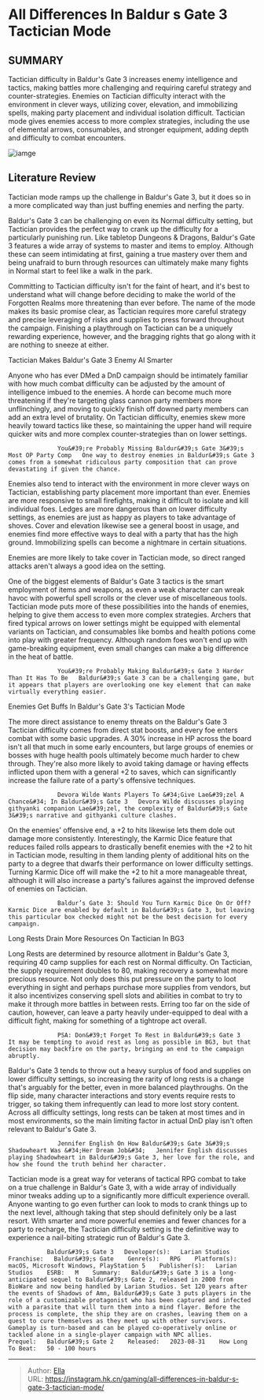 # All Differences In Baldur s Gate 3 Tactician Mode


## SUMMARY 



  Tactician difficulty in Baldur&#39;s Gate 3 increases enemy intelligence and tactics, making battles more challenging and requiring careful strategy and counter-strategies.   Enemies on Tactician difficulty interact with the environment in clever ways, utilizing cover, elevation, and immobilizing spells, making party placement and individual isolation difficult.   Tactician mode gives enemies access to more complex strategies, including the use of elemental arrows, consumables, and stronger equipment, adding depth and difficulty to combat encounters.  

![iamge](https://static1.srcdn.com/wordpress/wp-content/uploads/2023/10/all-differences-in-baldur-s-gate-3-tactician-mode.jpg)

## Literature Review

Tactician mode ramps up the challenge in Baldur&#39;s Gate 3, but it does so in a more complicated way than just buffing enemies and nerfing the party.




Baldur&#39;s Gate 3 can be challenging on even its Normal difficulty setting, but Tactician provides the perfect way to crank up the difficulty for a particularly punishing run. Like tabletop Dungeons &amp; Dragons, Baldur&#39;s Gate 3 features a wide array of systems to master and items to employ. Although these can seem intimidating at first, gaining a true mastery over them and being unafraid to burn through resources can ultimately make many fights in Normal start to feel like a walk in the park.




Committing to Tactician difficulty isn&#39;t for the faint of heart, and it&#39;s best to understand what will change before deciding to make the world of the Forgotten Realms more threatening than ever before. The name of the mode makes its basic promise clear, as Tactician requires more careful strategy and precise leveraging of risks and supplies to press forward throughout the campaign. Finishing a playthrough on Tactician can be a uniquely rewarding experience, however, and the bragging rights that go along with it are nothing to sneeze at either.

  


 Tactician Makes Baldur&#39;s Gate 3 Enemy AI Smarter 
         




Anyone who has ever DMed a DnD campaign should be intimately familiar with how much combat difficulty can be adjusted by the amount of intelligence imbued to the enemies. A horde can become much more threatening if they&#39;re targeting glass cannon party members more unflinchingly, and moving to quickly finish off downed party members can add an extra level of brutality. On Tactician difficulty, enemies skew more heavily toward tactics like these, so maintaining the upper hand will require quicker wits and more complex counter-strategies than on lower settings.

                  You&#39;re Probably Missing Baldur&#39;s Gate 3&#39;s Most OP Party Comp   One way to destroy enemies in Baldur&#39;s Gate 3 comes from a somewhat ridiculous party composition that can prove devastating if given the chance.    

Enemies also tend to interact with the environment in more clever ways on Tactician, establishing party placement more important than ever. Enemies are more responsive to small firefights, making it difficult to isolate and kill individual foes. Ledges are more dangerous than on lower difficulty settings, as enemies are just as happy as players to take advantage of shoves. Cover and elevation likewise see a general boost in usage, and enemies find more effective ways to deal with a party that has the high ground. Immobilizing spells can become a nightmare in certain situations.






Enemies are more likely to take cover in Tactician mode, so direct ranged attacks aren&#39;t always a good idea on the setting.




One of the biggest elements of Baldur&#39;s Gate 3 tactics is the smart employment of items and weapons, as even a weak character can wreak havoc with powerful spell scrolls or the clever use of miscellaneous tools. Tactician mode puts more of these possibilities into the hands of enemies, helping to give them access to even more complex strategies. Archers that fired typical arrows on lower settings might be equipped with elemental variants on Tactician, and consumables like bombs and health potions come into play with greater frequency. Although random foes won&#39;t end up with game-breaking equipment, even small changes can make a big difference in the heat of battle.

                  You&#39;re Probably Making Baldur&#39;s Gate 3 Harder Than It Has To Be   Baldur&#39;s Gate 3 can be a challenging game, but it appears that players are overlooking one key element that can make virtually everything easier.    






 Enemies Get Buffs In Baldur&#39;s Gate 3&#39;s Tactician Mode 
          

The more direct assistance to enemy threats on the Baldur&#39;s Gate 3 Tactician difficulty comes from direct stat boosts, and every foe enters combat with some basic upgrades. A 30% increase in HP across the board isn&#39;t all that much in some early encounters, but large groups of enemies or bosses with huge health pools ultimately become much harder to chew through. They&#39;re also more likely to avoid taking damage or having effects inflicted upon them with a general &#43;2 to saves, which can significantly increase the failure rate of a party&#39;s offensive techniques.

                  Devora Wilde Wants Players To &#34;Give Lae&#39;zel A Chance&#34; In Baldur&#39;s Gate 3   Devora Wilde discusses playing githyanki companion Lae&#39;zel, the complexity of Baldur&#39;s Gate 3&#39;s narrative and githyanki culture clashes.     




On the enemies&#39; offensive end, a &#43;2 to hits likewise lets them dole out damage more consistently. Interestingly, the Karmic Dice feature that reduces failed rolls appears to drastically benefit enemies with the &#43;2 to hit in Tactician mode, resulting in them landing plenty of additional hits on the party to a degree that dwarfs their performance on lower difficulty settings. Turning Karmic Dice off will make the &#43;2 to hit a more manageable threat, although it will also increase a party&#39;s failures against the improved defense of enemies on Tactician.

                  Baldur’s Gate 3: Should You Turn Karmic Dice On Or Off?   Karmic Dice are enabled by default in Baldur&#39;s Gate 3, but leaving this particular box checked might not be the best decision for every campaign.    



 Long Rests Drain More Resources On Tactician In BG3 
          




Long Rests are determined by resource allotment in Baldur&#39;s Gate 3, requiring 40 camp supplies for each rest on Normal difficulty. On Tactician, the supply requirement doubles to 80, making recovery a somewhat more precious resource. Not only does this put pressure on the party to loot everything in sight and perhaps purchase more supplies from vendors, but it also incentivizes conserving spell slots and abilities in combat to try to make it through more battles in between rests. Erring too far on the side of caution, however, can leave a party heavily under-equipped to deal with a difficult fight, making for something of a tightrope act overall.

                  PSA: Don&#39;t Forget To Rest in Baldur&#39;s Gate 3   It may be tempting to avoid rest as long as possible in BG3, but that decision may backfire on the party, bringing an end to the campaign abruptly.     

Baldur&#39;s Gate 3 tends to throw out a heavy surplus of food and supplies on lower difficulty settings, so increasing the rarity of long rests is a change that&#39;s arguably for the better, even in more balanced playthroughs. On the flip side, many character interactions and story events require rests to trigger, so taking them infrequently can lead to more lost story content. Across all difficulty settings, long rests can be taken at most times and in most environments, so the main limiting factor in actual DnD play isn&#39;t often relevant to Baldur&#39;s Gate 3.




                  Jennifer English On How Baldur&#39;s Gate 3&#39;s Shadowheart Was &#34;Her Dream Job&#34;   Jennifer English discusses playing Shadowheart in Baldur&#39;s Gate 3, her love for the role, and how she found the truth behind her character.    

Tactician mode is a great way for veterans of tactical RPG combat to take on a true challenge in Baldur&#39;s Gate 3, with a wide array of individually minor tweaks adding up to a significantly more difficult experience overall. Anyone wanting to go even further can look to mods to crank things up to the next level, although taking that step should definitely only be a last resort. With smarter and more powerful enemies and fewer chances for a party to recharge, the Tactician difficulty setting is the definitive way to experience a nail-biting strategic run of Baldur&#39;s Gate 3.

               Baldur&#39;s Gate 3   Developer(s):   Larian Studios    Franchise:   Baldur&#39;s Gate    Genre(s):   RPG    Platform(s):   macOS, Microsoft Windows, PlayStation 5    Publisher(s):   Larian Studios    ESRB:   M    Summary:   Baldur&#39;s Gate 3 is a long-anticipated sequel to Baldur&#39;s Gate 2, released in 2000 from BioWare and now being handled by Larian Studios. Set 120 years after the events of Shadows of Amn, Baldur&#39;s Gate 3 puts players in the role of a customizable protagonist who has been captured and infected with a parasite that will turn them into a mind flayer. Before the process is complete, the ship they are on crashes, leaving them on a quest to cure themselves as they meet up with other survivors. Gameplay is turn-based and can be played co-operatively online or tackled alone in a single-player campaign with NPC allies.     Prequel:   Baldur&#39;s Gate 2    Released:   2023-08-31    How Long To Beat:   50 - 100 hours      

---

> Author: [Ella](https://instagram.hk.cn/)  
> URL: https://instagram.hk.cn/gaming/all-differences-in-baldur-s-gate-3-tactician-mode/  

